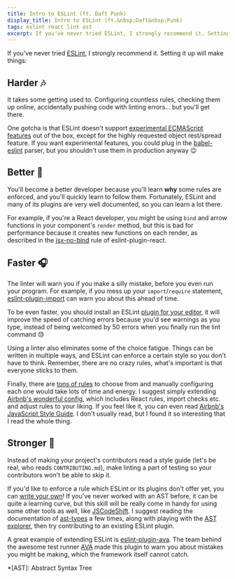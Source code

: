 ```yaml
---
title: Intro to ESLint (ft. Daft Punk)
display_title: Intro to ESLint (ft.&nbsp;Daft&nbsp;Punk)
tags: eslint react lint ast
excerpt: If you've never tried ESLint, I strongly recommend it. Setting it up will make things harder, better, faster, stronger.
---
```


If you've never tried [ESLint], I strongly recommend it. Setting it up will make things:

[ESLint]: http://eslint.org/

## Harder :notes:

It takes some getting used to. Configuring countless rules, checking them up online, accidentally pushing code with linting errors... but you'll get there.

One gotcha is that ESLint doesn't support [experimental ECMAScript features][0] out of the box, except for the highly requested object rest/spread feature. If you want experimental features, you could plug in the [babel-eslint] parser, but you shouldn't use them in production anyway :wink:

[0]: https://babeljs.io/docs/plugins/#experimental
[babel-eslint]: https://github.com/babel/babel-eslint

## Better :microphone:

You'll become a better developer because you'll learn **why** some rules are enforced, and you'll quickly learn to follow them. Fortunately, ESLint and many of its plugins are very well documented, so you can learn a lot there.

For example, if you're a React developer, you might be using `bind` and arrow functions in your component's `render` method, but this is bad for performance because it creates new functions on each render, as described in the [jsx-no-bind] rule of eslint-plugin-react.

[jsx-no-bind]: https://github.com/yannickcr/eslint-plugin-react/blob/82b3aa9101aa2124b934add61734cec026b4c278/docs/rules/jsx-no-bind.md

## Faster :headphones:

The linter will warn you if you make a silly mistake, before you even run your program. For example, if you mess up your `import`/`require` statement, [eslint-plugin-import] can warn you about this ahead of time.

To be even faster, you should install an ESLint [plugin for your editor][1], it will improve the speed of catching errors because you'd see warnings as you type, instead of being welcomed by 50 errors when you finally run the lint command :sweat:

Using a linter also eliminates some of the choice fatigue. Things can be written in multiple ways, and ESLint can enforce a certain style so you don't have to think. Remember, there are no crazy rules, what's important is that everyone sticks to them.

Finally, there are [tons of rules][2] to choose from and manually configuring each one would take lots of time and energy. I suggest simply extending [Airbnb's wonderful config][3], which includes React rules, import checks etc. and adjust rules to your liking. If you feel like it, you can even read [Airbnb's JavaScript Style Guide][4]. I don't usually read, but I found it so interesting that I read the whole thing.

[eslint-plugin-import]: https://github.com/benmosher/eslint-plugin-import
[1]: http://eslint.org/docs/user-guide/integrations#editors
[2]: http://eslint.org/docs/rules/
[3]: https://www.npmjs.com/package/eslint-config-airbnb
[4]: https://github.com/airbnb/javascript

## Stronger :musical_note:

Instead of making your project's contributors read a style guide (let's be real, who reads `CONTRIBUTING.md`), make linting a part of testing so your contributors won't be able to skip&nbsp;it.

If you'd like to enforce a rule which ESLint or its plugins don't offer yet, you can [write your own][5]! If you've never worked with an AST before, it can be quite a learning curve, but this skill will be really come in handy for using some other tools as well, like [JSCodeShift]. I suggest reading the documentation of [ast-types] a few times, along with playing with the [AST explorer], then try contributing to an existing ESLint plugin.

A great example of extending ESLint is [eslint-plugin-ava]. The team behind the awesome test runner [AVA] made this plugin to warn you about mistakes you might be making, which the framework itself cannot catch.

[5]: http://eslint.org/docs/developer-guide/working-with-rules
[AST explorer]: http://astexplorer.net
[JSCodeShift]: https://github.com/facebook/jscodeshift
[ast-types]: https://github.com/benjamn/ast-types
[eslint-plugin-ava]: https://github.com/avajs/eslint-plugin-ava
[AVA]: https://github.com/avajs/ava

*[AST]: Abstract Syntax Tree
